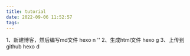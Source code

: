 ```yaml
---
title: tutorial
date: 2022-09-06 11:52:57
tags:
---
```


1、新建博客，然后编写md文件
	hexo n '<name>'
2、生成html文件
	hexo g
3、上传到github
	hexo d
<!--more-->